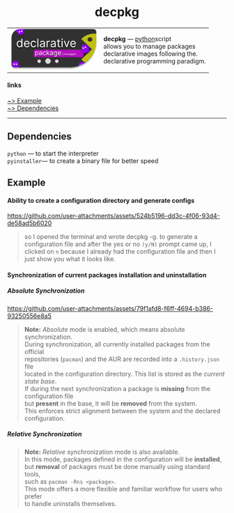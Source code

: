 <h1 align="center">decpkg</h1>

<table>
  <tr>
    <td><img src=".image/logo.png" width="200"/></td>
    <td>
      <strong>decpkg</strong> — <a href="https://www.python.org/">python</a>script<br/>
      allows you to manage packages  <br/>
      declarative images following the. <br/>
      declarative programming paradigm.<br/>
    </td>
  </tr>
</table>

#### links

[~> Example](#example) <br />
[~> Dependencies](#Dependencies) <br />

---

## Dependencies

`python` — to start the interpreter <br />
`pyinstaller`— to create a binary file for better speed <br />

## Example

#### Ability to create a configuration directory and generate configs

https://github.com/user-attachments/assets/524b5196-dd3c-4f06-93d4-de58ad5b6020

> so I opened the terminal and wrote decpkg -g.
> to generate a configuration file
> and after the yes or no `(y/N)` prompt came up, I clicked on `n` because I already had the configuration file and then I just show you what it looks like.

#### Synchronization of current packages installation and uninstallation

##### Absolute Synchronization

https://github.com/user-attachments/assets/79f1afd8-f6ff-4694-b386-93250556e8a5

> **Note:** _Absolute_ mode is enabled, which means absolute synchronization.  
> During synchronization, all currently installed packages from the official  
> repositories (`pacman`) and the AUR are recorded into a `.history.json` file  
> located in the configuration directory. This list is stored as the _current state base_.  
> If during the next synchronization a package is **missing** from the configuration file  
> but **present** in the base, it will be **removed** from the system.  
> This enforces strict alignment between the system and the declared configuration.

##### Relative Synchronization

> **Note:** _Relative_ synchronization mode is also available.  
> In this mode, packages defined in the configuration will be **installed**,  
> but **removal** of packages must be done manually using standard tools,  
> such as `pacman -Rns <package>`.  
> This mode offers a more flexible and familiar workflow for users who prefer  
> to handle uninstalls themselves.
